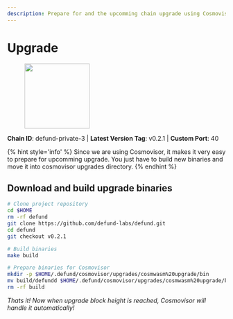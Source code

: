 ```yaml
---
description: Prepare for and the upcomming chain upgrade using Cosmovisor.
---
```


# Upgrade

<figure><img src="https://raw.githubusercontent.com/kj89/testnet_manuals/main/pingpub/logos/defund.png" width="150" alt=""><figcaption></figcaption></figure>

**Chain ID**: defund-private-3 | **Latest Version Tag**: v0.2.1 | **Custom Port**: 40

{% hint style='info' %}
Since we are using Cosmovisor, it makes it very easy to prepare for upcomming upgrade.
You just have to build new binaries and move it into cosmovisor upgrades directory.
{% endhint %}

## Download and build upgrade binaries

```bash
# Clone project repository
cd $HOME
rm -rf defund
git clone https://github.com/defund-labs/defund.git
cd defund
git checkout v0.2.1

# Build binaries
make build

# Prepare binaries for Cosmovisor
mkdir -p $HOME/.defund/cosmovisor/upgrades/cosmwasm%20upgrade/bin
mv build/defundd $HOME/.defund/cosmovisor/upgrades/cosmwasm%20upgrade/bin/
rm -rf build
```

*Thats it! Now when upgrade block height is reached, Cosmovisor will handle it automatically!*
